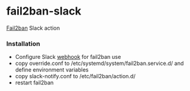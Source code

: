 # fail2ban-slack

[Fail2ban](https://www.fail2ban.org/wiki/index.php/Main_Page) Slack action 

### Installation

- Configure Slack [webhook](https://api.slack.com/messaging/webhooks) for fail2ban use
- copy override.conf to /etc/systemd/system/fail2ban.service.d/ and define environment variables
- copy slack-notify.conf to /etc/fail2ban/action.d/
- restart fail2ban
